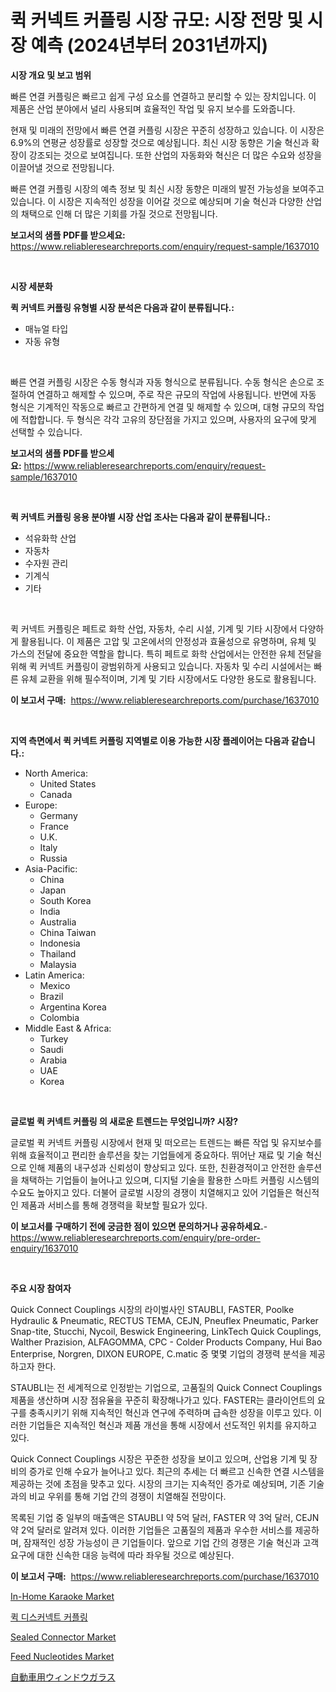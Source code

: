 <p><h1>퀵 커넥트 커플링 시장 규모: 시장 전망 및 시장 예측 (2024년부터 2031년까지)</h1></p><p><strong>시장 개요 및 보고 범위</strong></p>
<p><p>빠른 연결 커플링은 빠르고 쉽게 구성 요소를 연결하고 분리할 수 있는 장치입니다. 이 제품은 산업 분야에서 널리 사용되며 효율적인 작업 및 유지 보수를 도와줍니다. </p><p>현재 및 미래의 전망에서 빠른 연결 커플링 시장은 꾸준히 성장하고 있습니다. 이 시장은 6.9%의 연평균 성장률로 성장할 것으로 예상됩니다. 최신 시장 동향은 기술 혁신과 확장이 강조되는 것으로 보여집니다. 또한 산업의 자동화와 혁신은 더 많은 수요와 성장을 이끌어낼 것으로 전망됩니다.</p><p>빠른 연결 커플링 시장의 예측 정보 및 최신 시장 동향은 미래의 발전 가능성을 보여주고 있습니다. 이 시장은 지속적인 성장을 이어갈 것으로 예상되며 기술 혁신과 다양한 산업의 채택으로 인해 더 많은 기회를 가질 것으로 전망됩니다.</p></p>
<p><strong>보고서의 샘플 PDF를 받으세요:</strong> <a href="https://www.reliableresearchreports.com/enquiry/request-sample/1637010">https://www.reliableresearchreports.com/enquiry/request-sample/1637010</a></p>
<p>&nbsp;</p>
<p><strong>시장 세분화</strong></p>
<p><strong>퀵 커넥트 커플링 유형별 시장 분석은 다음과 같이 분류됩니다.:</strong></p>
<p><ul><li>매뉴얼 타입</li><li>자동 유형</li></ul></p>
<p>&nbsp;</p>
<p><p>빠른 연결 커플링 시장은 수동 형식과 자동 형식으로 분류됩니다. 수동 형식은 손으로 조절하여 연결하고 해제할 수 있으며, 주로 작은 규모의 작업에 사용됩니다. 반면에 자동 형식은 기계적인 작동으로 빠르고 간편하게 연결 및 해제할 수 있으며, 대형 규모의 작업에 적합합니다. 두 형식은 각각 고유의 장단점을 가지고 있으며, 사용자의 요구에 맞게 선택할 수 있습니다.</p></p>
<p><strong>보고서의 샘플 PDF를 받으세요:</strong>&nbsp;<a href="https://www.reliableresearchreports.com/enquiry/request-sample/1637010">https://www.reliableresearchreports.com/enquiry/request-sample/1637010</a></p>
<p>&nbsp;</p>
<p><strong> 퀵 커넥트 커플링 응용 분야별 시장 산업 조사는 다음과 같이 분류됩니다.:</strong></p>
<p><ul><li>석유화학 산업</li><li>자동차</li><li>수자원 관리</li><li>기계식</li><li>기타</li></ul></p>
<p>&nbsp;</p>
<p><p>퀵 커넥트 커플링은 페트로 화학 산업, 자동차, 수리 시설, 기계 및 기타 시장에서 다양하게 활용됩니다. 이 제품은 고압 및 고온에서의 안정성과 효율성으로 유명하며, 유체 및 가스의 전달에 중요한 역할을 합니다. 특히 페트로 화학 산업에서는 안전한 유체 전달을 위해 퀵 커넥트 커플링이 광범위하게 사용되고 있습니다. 자동차 및 수리 시설에서는 빠른 유체 교환을 위해 필수적이며, 기계 및 기타 시장에서도 다양한 용도로 활용됩니다.</p></p>
<p><strong>이 보고서 구매:</strong>&nbsp; <a href="https://www.reliableresearchreports.com/purchase/1637010">https://www.reliableresearchreports.com/purchase/1637010</a></p>
<p>&nbsp;</p>
<p><strong>지역 측면에서 퀵 커넥트 커플링 지역별로 이용 가능한 시장 플레이어는 다음과 같습니다.:</strong></p>
<p><ul>
    <li>
        North America:
        <ul>
            <li>United States</li>
            <li>Canada</li>
        </ul>
    </li>
    <li>
        Europe:
        <ul>
            <li>Germany</li>
            <li>France</li>
            <li>U.K.</li>
            <li>Italy</li>
            <li>Russia</li>
        </ul>
    </li>
    <li>
        Asia-Pacific:
        <ul>
            <li>China</li>
            <li>Japan</li>
            <li>South Korea</li>
            <li>India</li>
            <li>Australia</li>
            <li>China Taiwan</li>
            <li>Indonesia</li>
            <li>Thailand</li>
            <li>Malaysia</li>
        </ul>
    </li>
    <li>
        Latin America:
        <ul>
            <li>Mexico</li>
            <li>Brazil</li>
            <li>Argentina Korea</li>
            <li>Colombia</li>
        </ul>
    </li>
    <li>
        Middle East & Africa:
        <ul>
            <li>Turkey</li>
            <li>Saudi</li>
            <li>Arabia</li>
            <li>UAE</li>
            <li>Korea</li>
        </ul>
    </li>
    </ul></p>
<p>&nbsp;</p>
<p><strong>글로벌 퀵 커넥트 커플링 의 새로운 트렌드는 무엇입니까? 시장?</strong></p>
<p><p>글로벌 퀵 커넥트 커플링 시장에서 현재 및 떠오르는 트렌드는 빠른 작업 및 유지보수를 위해 효율적이고 편리한 솔루션을 찾는 기업들에게 중요하다. 뛰어난 재료 및 기술 혁신으로 인해 제품의 내구성과 신뢰성이 향상되고 있다. 또한, 친환경적이고 안전한 솔루션을 채택하는 기업들이 늘어나고 있으며, 디지털 기술을 활용한 스마트 커플링 시스템의 수요도 높아지고 있다. 더불어 글로벌 시장의 경쟁이 치열해지고 있어 기업들은 혁신적인 제품과 서비스를 통해 경쟁력을 확보할 필요가 있다.</p></p>
<p><strong>이 보고서를 구매하기 전에 궁금한 점이 있으면 문의하거나 공유하세요.</strong>- <a href="https://www.reliableresearchreports.com/enquiry/pre-order-enquiry/1637010">https://www.reliableresearchreports.com/enquiry/pre-order-enquiry/1637010</a></p>
<p>&nbsp;</p>
<p><strong>주요 시장 참여자</strong></p>
<p><p>Quick Connect Couplings 시장의 라이벌사인 STAUBLI, FASTER, Poolke Hydraulic & Pneumatic, RECTUS TEMA, CEJN, Pneuflex Pneumatic, Parker Snap-tite, Stucchi, Nycoil, Beswick Engineering, LinkTech Quick Couplings, Walther Prazision, ALFAGOMMA, CPC - Colder Products Company, Hui Bao Enterprise, Norgren, DIXON EUROPE, C.matic 중 몇몇 기업의 경쟁력 분석을 제공하고자 한다.</p><p>STAUBLI는 전 세계적으로 인정받는 기업으로, 고품질의 Quick Connect Couplings 제품을 생산하며 시장 점유율을 꾸준히 확장해나가고 있다. FASTER는 클라이언트의 요구를 충족시키기 위해 지속적인 혁신과 연구에 주력하며 급속한 성장을 이루고 있다. 이러한 기업들은 지속적인 혁신과 제품 개선을 통해 시장에서 선도적인 위치를 유지하고 있다. </p><p>Quick Connect Couplings 시장은 꾸준한 성장을 보이고 있으며, 산업용 기계 및 장비의 증가로 인해 수요가 늘어나고 있다. 최근의 추세는 더 빠르고 신속한 연결 시스템을 제공하는 것에 초점을 맞추고 있다. 시장의 크기는 지속적인 증가로 예상되며, 기존 기술과의 비교 우위를 통해 기업 간의 경쟁이 치열해질 전망이다.</p><p>목록된 기업 중 일부의 매출액은 STAUBLI 약 5억 달러, FASTER 약 3억 달러, CEJN 약 2억 달러로 알려져 있다. 이러한 기업들은 고품질의 제품과 우수한 서비스를 제공하며, 잠재적인 성장 가능성이 큰 기업들이다. 앞으로 기업 간의 경쟁은 기술 혁신과 고객 요구에 대한 신속한 대응 능력에 따라 좌우될 것으로 예상된다.</p></p>
<p><strong>이 보고서 구매:</strong>&nbsp;&nbsp;<a href="https://www.reliableresearchreports.com/purchase/1637010">https://www.reliableresearchreports.com/purchase/1637010</a></p>
<p><p><a href="https://github.com/santosh758595/Market-Research-Report-List-3/blob/main/in-home-karaoke-market.md">In-Home Karaoke Market</a></p><p><a href="https://github.com/FelipeGrrady654556/Market-Research-Report-List-1/blob/main/40619037964.md">퀵 디스커넥트 커플링</a></p><p><a href="https://view.publitas.com/reportprime-1/global-sealed-connector-market-by-types-applications-and-major-players-with-regional-growth-rate-analysis-and-development-situation-from-2024-to-2031/">Sealed Connector Market</a></p><p><a href="https://issuu.com/reportprime-2/docs/feed-nucleotides-market-size-2030.pptx">Feed Nucleotides Market</a></p><p><a href="https://github.com/RodHoppe07/Market-Research-Report-List-1/blob/main/64220928053.md">自動車用ウィンドウガラス</a></p></p>
